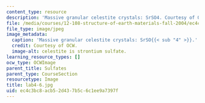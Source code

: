 ```yaml
---
content_type: resource
description: 'Massive granular celestite crystals: SrSO4. Courtesy of OCW.'
file: /media/courses/12-108-structure-of-earth-materials-fall-2004/ec4c3bc8acb52d437b5c6c1ee9a7397f_lab4-6.jpg
file_type: image/jpeg
image_metadata:
  caption: 'Massive granular celestite crystals: SrSO{{< sub "4" >}}.'
  credit: Courtesy of OCW.
  image-alt: celestite is strontium sulfate.
learning_resource_types: []
ocw_type: OCWImage
parent_title: Sulfates
parent_type: CourseSection
resourcetype: Image
title: lab4-6.jpg
uid: ec4c3bc8-acb5-2d43-7b5c-6c1ee9a7397f
---
```

